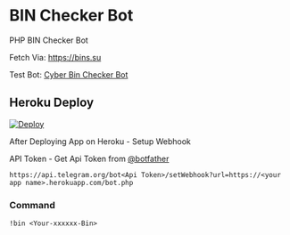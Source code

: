 # BIN Checker Bot

PHP BIN Checker Bot

Fetch Via: https://bins.su

Test Bot: [Cyber Bin Checker Bot](https://telegram.me/cyberbincheckbot)
## Heroku Deploy
[![Deploy](https://www.herokucdn.com/deploy/button.svg)](https://heroku.com/deploy)

After Deploying App on Heroku - Setup Webhook

API Token - Get Api Token from [@botfather](https://telegram.me/botfather)


`https://api.telegram.org/bot<Api Token>/setWebhook?url=https://<your app name>.herokuapp.com/bot.php`


### Command

`!bin <Your-xxxxxx-Bin>`


